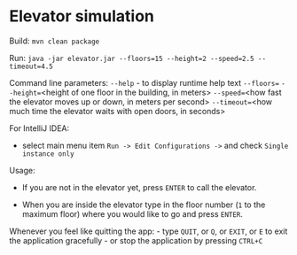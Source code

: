 # Elevator simulation


Build:
  `mvn clean package`

Run:
  `java -jar elevator.jar --floors=15 --height=2 --speed=2.5 --timeout=4.5`

Command line parameters:
  `--help` - to display runtime help text
  `--floors=`<number of floors in the building>
  `--height=`<height of one floor in the building, in meters>
  `--speed=`<how fast the elevator moves up or down, in meters per second>
  `--timeout=`<how much time the elevator waits with open doors, in seconds>

For IntelliJ IDEA:
  - select main menu item `Run -> Edit Configurations ->` and check `Single instance only`

Usage:
  - If you are not in the elevator yet, press `ENTER` to call the elevator.

  - When you are inside the elevator
    type in the floor number (`1` to the maximum floor) where you would like to go
    and press `ENTER`.
  
  Whenever you feel like quitting the app:
    - type `QUIT`, or `Q`, or `EXIT`, or `E` to exit the application gracefully
    - or stop the application by pressing `CTRL+C`
